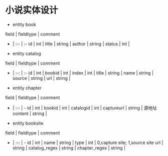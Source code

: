 
# 小说实体设计

* entity book

field | fieldtype | comment
- | :-: | :-
id | int | 
title | string |
author | string | 
status | int | 


* entity catalog

field | fieldtype | comment
- | :-: | :-
id | int | 
bookid | int | 
index | int | 
title | string |
name | string |
source | string |
url | string | 

* entity chapter 

field | fieldtype | comment
- | :-: | -
id | int | 
bookid | int | 
catalogid | int | 
captureurl | string | 源地址
content | string |

* entity booksite

field | fieldtype | comment
- | :-: | -
id | int | 
name | string |
type | int | 0,capture site; 1,source site
url | string | 
catalog_regex | string | 
chapter_regex | string | 

